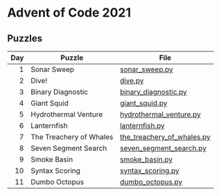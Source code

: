 # Advent of Code 2021

## Puzzles

| Day | Puzzle | File |
|----:|--------|------|
|   1 | Sonar Sweep             | [sonar_sweep.py] |
|   2 | Dive!                   | [dive.py] |
|   3 | Binary Diagnostic       | [binary_diagnostic.py] |
|   4 | Giant Squid             | [giant_squid.py] |
|   5 | Hydrothermal Venture    | [hydrothermal_venture.py] |
|   6 | Lanternfish             | [lanternfish.py] |
|   7 | The Treachery of Whales | [the_treachery_of_whales.py] |
|   8 | Seven Segment Search    | [seven_segment_search.py] |
|   9 | Smoke Basin             | [smoke_basin.py] |
|  10 | Syntax Scoring          | [syntax_scoring.py] |
|  11 | Dumbo Octopus           | [dumbo_octopus.py] |

[giant_squid.py]: giant_squid.py
[binary_diagnostic.py]: binary_diagnostic.py
[dive.py]: dive.py
[dumbo_octopus.py]: dumbo_octopus.py
[hydrothermal_venture.py]: hydrothermal_venture.py
[lanternfish.py]: lanternfish.py
[seven_segment_search.py]: seven_segment_search.py
[smoke_basin.py]: smoke_basin.py
[sonar_sweep.py]: sonar_sweep.py
[syntax_scoring.py]: syntax_scoring.py
[the_treachery_of_whales.py]: the_treachery_of_whales.py